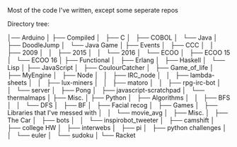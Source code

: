 Most of the code I've written, except some seperate repos

Directory tree:

│── Arduino
│
├── Compiled
│   ├── C
│   ├── COBOL
│   └── Java
│       ├── DoodleJump
│       └── Java Game
│
├── Events
│   ├── CCC
│   │   ├── 2009
│   │   ├── 2015
│   │   └── 2016
│   └── ECOO
│       ├── ECOO 15
│       └── ECOO 16
│
├── Functional
│   ├── Erlang
│   ├── Haskell
│   └── Lisp
│
├── JavaScript
│   ├── CoulourCatcher
│   ├── Game_of_life
│   ├── MyEngine
│   ├── Node
│   │   ├── IRC_node
│   │   ├── lambda-sheets
│   │   ├── lux-miners
│   │   ├── matoro
│   │   ├── rpg-irc-bot
│   │   └── server
│   ├── Pong
│   ├── javascript-scratchpad
│   └── thermalmaps
│
├── Misc.
│
├── Python
│   ├── Algorithms
│   │   ├── BFS
│   │   └── DFS
│   ├── BF
│   ├── Facial recog
│   ├── Games
│   ├── Libraries that I've messed with
│   │   └── movie_avg
│   ├── Misc.
│   ├── The Car
│   ├── bots
│   │   └── inspirobot_tweeter
│   ├── camshift
│   ├── college HW
│   ├── interwebs
│   ├── pi
│   ├── python challenges
│   │   └── euler
│   └── sudoku
│
└── Racket